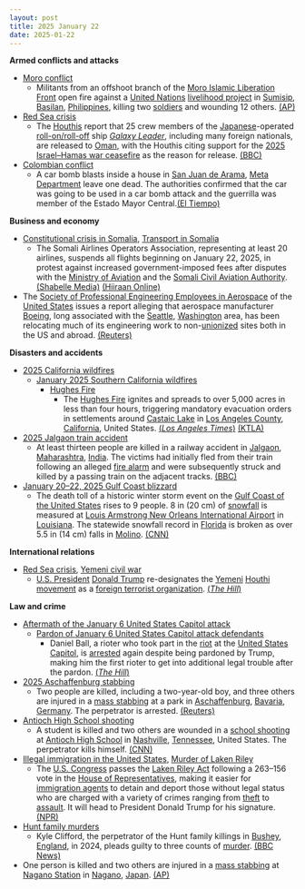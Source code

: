 ```yaml
---
layout: post
title: 2025 January 22
date: 2025-01-22
---
```



**Armed conflicts and attacks**

* [Moro conflict](https://en.wikipedia.org/wiki/Moro_conflict "Moro conflict")
  + Militants from an offshoot branch of the [Moro Islamic Liberation Front](https://en.wikipedia.org/wiki/Moro_Islamic_Liberation_Front "Moro Islamic Liberation Front") open fire against a [United Nations](https://en.wikipedia.org/wiki/United_Nations "United Nations") [livelihood project](https://en.wikipedia.org/wiki/UNDP "UNDP") in [Sumisip](https://en.wikipedia.org/wiki/Sumisip "Sumisip"), [Basilan](https://en.wikipedia.org/wiki/Basilan "Basilan"), [Philippines](https://en.wikipedia.org/wiki/Philippines "Philippines"), killing two [soldiers](https://en.wikipedia.org/wiki/Philippine_Army "Philippine Army") and wounding 12 others. [(AP)](https://apnews.com/article/philippines-attack-moro-rebels-peace-deal-undp-7037a64c90095cdda20cccfb3986b59c)
* [Red Sea crisis](https://en.wikipedia.org/wiki/Red_Sea_crisis "Red Sea crisis")
  + The [Houthis](https://en.wikipedia.org/wiki/Houthi "Houthi") report that 25 crew members of the [Japanese](https://en.wikipedia.org/wiki/Japan "Japan")-operated [roll-on/roll-off](https://en.wikipedia.org/wiki/Roll-on/roll-off "Roll-on/roll-off") ship *[Galaxy Leader](https://en.wikipedia.org/wiki/Galaxy_Leader "Galaxy Leader")*, including many foreign nationals, are released to [Oman](https://en.wikipedia.org/wiki/Oman "Oman"), with the Houthis citing support for the [2025 Israel–Hamas war ceasefire](https://en.wikipedia.org/wiki/2025_Israel%E2%80%93Hamas_war_ceasefire "2025 Israel–Hamas war ceasefire") as the reason for release. [(BBC)](https://www.bbc.com/news/articles/c9d5q0jn067o)
* [Colombian conflict](https://en.wikipedia.org/wiki/Colombian_conflict "Colombian conflict")
  + A car bomb blasts inside a house in [San Juan de Arama](https://en.wikipedia.org/wiki/San_Juan_de_Arama "San Juan de Arama"), [Meta Department](https://en.wikipedia.org/wiki/Meta_Department "Meta Department") leave one dead. The authorities confirmed that the car was going to be used in a car bomb attack and the guerrilla was member of the Estado Mayor Central.[(El Tiempo)](https://www.eltiempo.com/colombia/otras-ciudades/alerta-en-meta-por-explosion-de-carro-bomba-que-se-activo-cuando-terrorista-lo-manipulaba-quien-esta-detras-3420193)

**Business and economy**

* [Constitutional crisis in Somalia](https://en.wikipedia.org/wiki/Constitutional_crisis_in_Somalia "Constitutional crisis in Somalia"), [Transport in Somalia](https://en.wikipedia.org/wiki/Transport_in_Somalia "Transport in Somalia")
  + The Somali Airlines Operators Association, representing at least 20 airlines, suspends all flights beginning on January 22, 2025, in protest against increased government-imposed fees after disputes with the [Ministry of Aviation](https://en.wikipedia.org/wiki/Ministry_of_Aviation_%28Somalia%29 "Ministry of Aviation (Somalia)") and the [Somali Civil Aviation Authority](https://en.wikipedia.org/wiki/Somali_Civil_Aviation_Authority "Somali Civil Aviation Authority"). [(Shabelle Media)](https://shabellemedia.com/somali-airlines-ground-flights-over-government-dispute/) [(Hiiraan Online)](https://www.hiiraan.com/news4/2025/Jan/199914/somali_airlines_halt_flights_nationwide_in_protest_against_fee_increases.aspx)
* The [Society of Professional Engineering Employees in Aerospace](https://en.wikipedia.org/wiki/Society_of_Professional_Engineering_Employees_in_Aerospace "Society of Professional Engineering Employees in Aerospace") of the [United States](https://en.wikipedia.org/wiki/United_States "United States") issues a report alleging that aerospace manufacturer [Boeing](https://en.wikipedia.org/wiki/Boeing "Boeing"), long associated with the [Seattle](https://en.wikipedia.org/wiki/Seattle "Seattle"), [Washington](https://en.wikipedia.org/wiki/Washington_%28state%29 "Washington (state)") area, has been relocating much of its engineering work to non-[unionized](https://en.wikipedia.org/wiki/Labor_unions_in_the_United_States "Labor unions in the United States") sites both in the US and abroad. [(Reuters)](https://www.reuters.com/business/aerospace-defense/union-investigates-claims-that-boeing-is-sending-work-non-union-locations-2025-01-23/)

**Disasters and accidents**

* [2025 California wildfires](https://en.wikipedia.org/wiki/2025_California_wildfires "2025 California wildfires")
  + [January 2025 Southern California wildfires](https://en.wikipedia.org/wiki/January_2025_Southern_California_wildfires "January 2025 Southern California wildfires")
    - [Hughes Fire](https://en.wikipedia.org/wiki/Hughes_Fire "Hughes Fire")
      * The [Hughes Fire](https://en.wikipedia.org/wiki/Hughes_Fire "Hughes Fire") ignites and spreads to over 5,000 acres in less than four hours, triggering mandatory evacuation orders in settlements around [Castaic Lake](https://en.wikipedia.org/wiki/Castaic_Lake "Castaic Lake") in [Los Angeles County](https://en.wikipedia.org/wiki/Los_Angeles_County%2C_California "Los Angeles County, California"), [California](https://en.wikipedia.org/wiki/California "California"), United States. [(*Los Angeles Times*)](https://www.latimes.com/california/story/2025-01-22/hughes-fire-evacuations-road-closures-shelters) [(KTLA)](https://ktla.com/news/california/wildfires/photos-hughes-fire-ignites-expands-rapidly-across-southern-california-mountainside/)
* [2025 Jalgaon train accident](https://en.wikipedia.org/wiki/2025_Jalgaon_train_accident "2025 Jalgaon train accident")
  + At least thirteen people are killed in a railway accident in [Jalgaon](https://en.wikipedia.org/wiki/Jalgaon "Jalgaon"), [Maharashtra](https://en.wikipedia.org/wiki/Maharashtra "Maharashtra"), [India](https://en.wikipedia.org/wiki/India "India"). The victims had initially fled from their train following an alleged [fire alarm](https://en.wikipedia.org/wiki/Fire_alarm "Fire alarm") and were subsequently struck and killed by a passing train on the adjacent tracks. [(BBC)](https://www.bbc.com/news/articles/cly9zrpvjm0o)
* [January 20–22, 2025 Gulf Coast blizzard](https://en.wikipedia.org/wiki/January_20%E2%80%9322%2C_2025_Gulf_Coast_blizzard "January 20–22, 2025 Gulf Coast blizzard")
  + The death toll of a historic winter storm event on the [Gulf Coast of the United States](https://en.wikipedia.org/wiki/Gulf_Coast_of_the_United_States "Gulf Coast of the United States") rises to 9 people. 8 in (20 cm) of [snowfall](https://en.wikipedia.org/wiki/Snowfall "Snowfall") is measured at [Louis Armstrong New Orleans International Airport](https://en.wikipedia.org/wiki/Louis_Armstrong_New_Orleans_International_Airport "Louis Armstrong New Orleans International Airport") in [Louisiana](https://en.wikipedia.org/wiki/Louisiana "Louisiana"). The statewide snowfall record in [Florida](https://en.wikipedia.org/wiki/Florida "Florida") is broken as over 5.5 in (14 cm) falls in [Molino](https://en.wikipedia.org/wiki/Molino%2C_Florida "Molino, Florida"). [(CNN)](https://www.cnn.com/2025/01/21/weather/winter-storm-south-tuesday-hnk/index.html)

**International relations**

* [Red Sea crisis](https://en.wikipedia.org/wiki/Red_Sea_crisis "Red Sea crisis"), [Yemeni civil war](https://en.wikipedia.org/wiki/Yemeni_civil_war_%282014%E2%80%93present%29 "Yemeni civil war (2014–present)")
  + [U.S. President](https://en.wikipedia.org/wiki/President_of_the_United_States "President of the United States") [Donald Trump](https://en.wikipedia.org/wiki/Donald_Trump "Donald Trump") re-designates the [Yemeni](https://en.wikipedia.org/wiki/Yemen "Yemen") [Houthi movement](https://en.wikipedia.org/wiki/Houthi_movement "Houthi movement") as a [foreign terrorist organization](https://en.wikipedia.org/wiki/United_States_Department_of_State_list_of_Foreign_Terrorist_Organizations "United States Department of State list of Foreign Terrorist Organizations"). [(*The Hill*)](https://thehill.com/policy/international/5101521-trump-houthis-yemen-terrorist-designation/)

**Law and crime**

* [Aftermath of the January 6 United States Capitol attack](https://en.wikipedia.org/wiki/Aftermath_of_the_January_6_United_States_Capitol_attack "Aftermath of the January 6 United States Capitol attack")
  + [Pardon of January 6 United States Capitol attack defendants](https://en.wikipedia.org/wiki/Pardon_of_January_6_United_States_Capitol_attack_defendants "Pardon of January 6 United States Capitol attack defendants")
    - Daniel Ball, a rioter who took part in the [riot](https://en.wikipedia.org/wiki/January_6_United_States_Capitol_attack "January 6 United States Capitol attack") at the [United States Capitol](https://en.wikipedia.org/wiki/United_States_Capitol "United States Capitol"), is [arrested](https://en.wikipedia.org/wiki/Criminal_proceedings_in_the_January_6_United_States_Capitol_attack "Criminal proceedings in the January 6 United States Capitol attack") again despite being pardoned by Trump, making him the first rioter to get into additional legal trouble after the pardon. [(*The Hill*)](https://thehill.com/regulation/court-battles/5100384-daniel-ball-arrest-gun-charges-jan-6-pardon/amp/)
* [2025 Aschaffenburg stabbing](https://en.wikipedia.org/wiki/2025_Aschaffenburg_stabbing "2025 Aschaffenburg stabbing")
  + Two people are killed, including a two-year-old boy, and three others are injured in a [mass stabbing](https://en.wikipedia.org/wiki/Mass_stabbing "Mass stabbing") at a park in [Aschaffenburg](https://en.wikipedia.org/wiki/Aschaffenburg "Aschaffenburg"), [Bavaria](https://en.wikipedia.org/wiki/Bavaria "Bavaria"), [Germany](https://en.wikipedia.org/wiki/Germany "Germany"). The perpetrator is arrested. [(Reuters)](https://www.reuters.com/world/europe/suspect-arrested-after-two-killed-knife-attack-german-park-2025-01-22/)
* [Antioch High School shooting](https://en.wikipedia.org/wiki/Antioch_High_School_shooting "Antioch High School shooting")
  + A student is killed and two others are wounded in a [school shooting](https://en.wikipedia.org/wiki/School_shooting "School shooting") at [Antioch High School](https://en.wikipedia.org/wiki/Antioch_High_School_%28Tennessee%29 "Antioch High School (Tennessee)") in [Nashville](https://en.wikipedia.org/wiki/Nashville%2C_Tennessee "Nashville, Tennessee"), [Tennessee](https://en.wikipedia.org/wiki/Tennessee "Tennessee"), United States. The perpetrator kills himself. [(CNN)](https://www.cnn.com/2025/01/22/us/antioch-high-school-shooting-nashville/index.html)
* [Illegal immigration in the United States](https://en.wikipedia.org/wiki/Illegal_immigration_in_the_United_States "Illegal immigration in the United States"), [Murder of Laken Riley](https://en.wikipedia.org/wiki/Murder_of_Laken_Riley "Murder of Laken Riley")
  + The [U.S. Congress](https://en.wikipedia.org/wiki/United_States_Congress "United States Congress") passes the [Laken Riley Act](https://en.wikipedia.org/wiki/Laken_Riley_Act "Laken Riley Act") following a 263–156 vote in the [House of Representatives](https://en.wikipedia.org/wiki/United_States_House_of_Representatives "United States House of Representatives"), making it easier for [immigration agents](https://en.wikipedia.org/wiki/U.S._Immigration_and_Customs_Enforcement "U.S. Immigration and Customs Enforcement") to detain and deport those without legal status who are charged with a variety of crimes ranging from [theft](https://en.wikipedia.org/wiki/Theft "Theft") to [assault](https://en.wikipedia.org/wiki/Assault "Assault"). It will head to President Donald Trump for his signature. [(NPR)](https://www.npr.org/2025/01/22/nx-s1-5253926/congress-laken-riley-act)
* [Hunt family murders](https://en.wikipedia.org/wiki/Hunt_family_murders "Hunt family murders")
  + Kyle Clifford, the perpetrator of the Hunt family killings in [Bushey](https://en.wikipedia.org/wiki/Bushey "Bushey"), [England](https://en.wikipedia.org/wiki/England "England"), in 2024, pleads guilty to three counts of [murder](https://en.wikipedia.org/wiki/Murder "Murder"). [(BBC News)](https://www.bbc.com/news/articles/cy8pd7dn8v6o)
* One person is killed and two others are injured in a [mass stabbing](https://en.wikipedia.org/wiki/Mass_stabbing "Mass stabbing") at [Nagano Station](https://en.wikipedia.org/wiki/Nagano_Station "Nagano Station") in [Nagano](https://en.wikipedia.org/wiki/Nagano_%28city%29 "Nagano (city)"), [Japan](https://en.wikipedia.org/wiki/Japan "Japan"). [(AP)](https://apnews.com/article/japan-nagano-stabbing-train-station-524044f684df1c62cbf2036bee7bfdcd)

